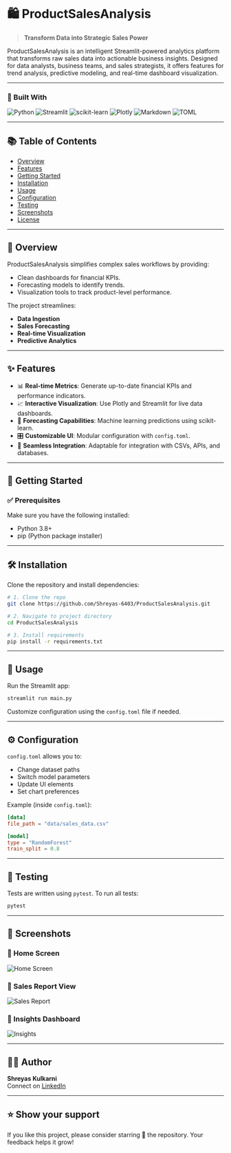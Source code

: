# 🛍️ ProductSalesAnalysis

> **Transform Data into Strategic Sales Power**

ProductSalesAnalysis is an intelligent Streamlit-powered analytics platform that transforms raw sales data into actionable business insights. Designed for data analysts, business teams, and sales strategists, it offers features for trend analysis, predictive modeling, and real-time dashboard visualization.

---

### 📌 Built With

![Python](https://img.shields.io/badge/Python-3.10-blue)
![Streamlit](https://img.shields.io/badge/Streamlit-Data%20Apps-red)
![scikit-learn](https://img.shields.io/badge/ML-scikit--learn-orange)
![Plotly](https://img.shields.io/badge/Viz-Plotly-blueviolet)
![Markdown](https://img.shields.io/badge/docs-Markdown-black)
![TOML](https://img.shields.io/badge/config-TOML-brown)

---

## 📚 Table of Contents

- [Overview](#overview)
- [Features](#features)
- [Getting Started](#getting-started)
- [Installation](#installation)
- [Usage](#usage)
- [Configuration](#configuration)
- [Testing](#testing)
- [Screenshots](#screenshots)
- [License](#license)

---

## 🧠 Overview

ProductSalesAnalysis simplifies complex sales workflows by providing:
- Clean dashboards for financial KPIs.
- Forecasting models to identify trends.
- Visualization tools to track product-level performance.

The project streamlines:
- **Data Ingestion**
- **Sales Forecasting**
- **Real-time Visualization**
- **Predictive Analytics**

---

## ✨ Features

- 📊 **Real-time Metrics**: Generate up-to-date financial KPIs and performance indicators.
- 📈 **Interactive Visualization**: Use Plotly and Streamlit for live data dashboards.
- 🧠 **Forecasting Capabilities**: Machine learning predictions using scikit-learn.
- 🎛️ **Customizable UI**: Modular configuration with `config.toml`.
- 🔗 **Seamless Integration**: Adaptable for integration with CSVs, APIs, and databases.

---

## 🚀 Getting Started

### ✅ Prerequisites

Make sure you have the following installed:
- Python 3.8+
- pip (Python package installer)

---

## 🛠️ Installation

Clone the repository and install dependencies:

```bash
# 1. Clone the repo
git clone https://github.com/Shreyas-6403/ProductSalesAnalysis.git

# 2. Navigate to project directory
cd ProductSalesAnalysis

# 3. Install requirements
pip install -r requirements.txt
```

---

## 🧪 Usage

Run the Streamlit app:

```bash
streamlit run main.py
```

Customize configuration using the `config.toml` file if needed.

---

## ⚙️ Configuration

`config.toml` allows you to:
- Change dataset paths
- Switch model parameters
- Update UI elements
- Set chart preferences

Example (inside `config.toml`):

```toml
[data]
file_path = "data/sales_data.csv"

[model]
type = "RandomForest"
train_split = 0.8
```

---

## 🧪 Testing

Tests are written using `pytest`. To run all tests:

```bash
pytest
```

---

## 📸 Screenshots

### 🔹 Home Screen

![Home Screen](https://blogger.googleusercontent.com/img/a/AVvXsEh5v3sCzgyYpeeEA3wiLCRU_8tLNSIM2KDp-ljFODgg4JcfM5J5z7okUO_ZXiHRjxxG4NWgMHmwcMe9_TlO4RfDTwRzTyomVlO5tW56ILnRnUSuLazmXiF6NWe6Qf1nMbxDuGAiuGmntl9zZ5Ak_NqDVAxSlDfWsu4D2TqYQVLrpDTEswi0ZSNw87id_SzJ=w372-h349)

### 🔹 Sales Report View

![Sales Report](https://blogger.googleusercontent.com/img/a/AVvXsEivMWaPapDogBYRXjmkfROBfqWVtb6ajMeNSgCtd0BfQZyXxHkTra2Hn0Lj9RiiuBkjU40nL3XvqpcS0uzpJrYlGdu1Roxvu3gFC1liTqlqaui_7Sf-JHM86ysYqoWVZuGi7QOCq8B1dvXeFF0s9ypLeiNBIa7qfFOJOawHk8RLHqnYvlS6uk5QHCS-8r_O=w383-h238)

### 🔹 Insights Dashboard

![Insights](https://blogger.googleusercontent.com/img/a/AVvXsEjUedbNOtHFyu-ZFPk70CHS-HtVpAUFcXA9XBQuVxeK0wbrwdRUm3xNmch80ebGUx7uf12hR-Fa7kUcoFL7BhGWfrSkZBwNzXrNGlKcKuZYucmoRyONbb7OjoqzjdYCKaBbkP38dAjXj9kJiud_DvfJK467lUg22j3tOBqqYOPiyxREiybAKX80ZB7kv1gk=w390-h314)

---
## 🙋‍♂️ Author

**Shreyas Kulkarni**  
Connect on [LinkedIn](https://www.linkedin.com/in/shreyas-kulkarni-dev)

---

## ⭐️ Show your support

If you like this project, please consider starring 🌟 the repository. Your feedback helps it grow!
